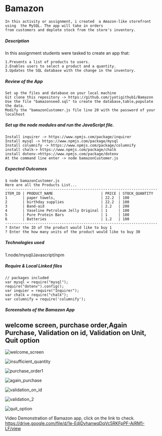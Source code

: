 # Bamazon
    In this activity or assignment, i created  a Amazon-like storefront using  the MySQL. The app will take in orders 
    from customers and deplete stock from the store's inventory.
    
##### Description
In this assignment students were tasked to create an app that:

    1.Presents a list of products to users.
    2.Enables users to select a product and a quantity.
    3.Updates the SQL database with the change in the inventory.
    
##### Review of the App
    Set up the files and database on your local machine
    Git clone this repository -> https://github.com/jyotigithub1/Bamazon
    Use the file "bamazonseed.sql" to create the database,table,populate the data.
    Modify the "bamazonCustomer.js file line 20 with the password of your localhost

##### Set up the node modules and run the JavaScript file.
    Install inquirer -> https://www.npmjs.com/package/inquirer
    Install mysql -> https://www.npmjs.com/package/mysql
    Install columnify -> https://www.npmjs.com/package/columnify
    install chalk-> https://www.npmjs.com/package/chalk
    install dotenv->https://www.npmjs.com/package/dotenv
    At the command line enter -> node bamazonCustomer.js
    
##### Expected Outcomes
    $ node bamazonCustomer.js
    Here are all the Products List...
    ----------------------------------------------------------------------
    ITEM_ID | PRODUCT_NAME                      | PRICE | STOCK_QUANTITY
    1       | paper towels,                     | 22.2  | 100            
    2       | birthday supplies                 | 22.2  | 100            
    3       | Band-aid                          | 2.2   | 200            
    4       | Vaseline Petroleum Jelly Original | 1     | 100           
    5       | Pure Protein Bars                 | 1     | 100            
    6       | Batteries                         | 1.2   | 100           
    ----------------------------------------------------------------------
    ? Enter the ID of the product would like to buy 1
    ? Enter the how many units of the product would like to buy 30
    
##### Technologies used
1.node/mysql/Javascript/npm

##### Require & Local Linked files
                 
    // packages included
    var mysql = require("mysql");
    require("dotenv").config();
    var inquier = require("Inquirer");
    var chalk = require("chalk");
    var columnify = require('columnify');


##### Screenshots of the Bamazon App
welcome screen, purchase order,Again Purchase, Validation on id, Validation on Unit, Quit option
------------------------------------------------------------------------------------------------------------------------------------   
![welcome_screen](https://user-images.githubusercontent.com/48188772/60480034-a370bc00-9c4d-11e9-9732-9b5b39c8f058.png "welcome screen")

![insufficient_quantity](https://user-images.githubusercontent.com/48188772/60482900-edab6a80-9c58-11e9-9a7f-1b52aefa1d37.png "Insufficent Quanity")

![purchase_order1](https://user-images.githubusercontent.com/48188772/60480076-d3b85a80-9c4d-11e9-9850-ba4f9f2527e9.png "purchase_order")

![again_purchase](https://user-images.githubusercontent.com/48188772/60480096-e16de000-9c4d-11e9-9e9c-1f9d609079cc.png "Again_purchase_order")

![validation_on_id](https://user-images.githubusercontent.com/48188772/60480107-ecc10b80-9c4d-11e9-8233-3d724e0d7c4b.png "Validation on id")

![validation_2](https://user-images.githubusercontent.com/48188772/60480125-f9ddfa80-9c4d-11e9-81cd-b358b1847891.png " Validation on units")

![quit_option](https://user-images.githubusercontent.com/48188772/60480136-07938000-9c4e-11e9-8ccf-16eab2295938.png "Quit option")

Video Demonstration of Bamazon app, click on the link to check.
https://drive.google.com/file/d/1e-EdjDvhanwqDqVc5RKFpPF-AiRM1-LF/view
